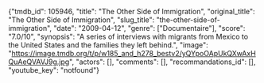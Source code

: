 {"tmdb_id": 105946, "title": "The Other Side of Immigration", "original_title": "The Other Side of Immigration", "slug_title": "the-other-side-of-immigration", "date": "2009-04-12", "genre": ["Documentaire"], "score": "7.0/10", "synopsis": "A series of interviews with migrants from Mexico to the United States and the families they left behind.", "image": "https://image.tmdb.org/t/p/w185_and_h278_bestv2/yQYpoOApUkQXwAxHQuAeQVAVJ9g.jpg", "actors": [], "comments": [], "recommandations_id": [], "youtube_key": "notfound"}